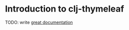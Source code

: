 # Introduction to clj-thymeleaf

TODO: write [great documentation](http://jacobian.org/writing/great-documentation/what-to-write/)

